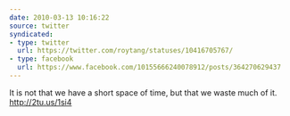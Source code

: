 ```yaml
---
date: 2010-03-13 10:16:22
source: twitter
syndicated:
- type: twitter
  url: https://twitter.com/roytang/statuses/10416705767/
- type: facebook
  url: https://www.facebook.com/10155666240078912/posts/364270629437
---
```


It is not that we have a short space of time, but that we waste much of it. http://2tu.us/1si4
